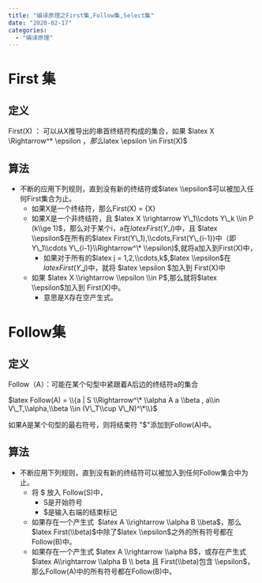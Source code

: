 ```yaml
---
title: "编译原理之First集,Follow集,Select集"
date: "2020-02-17"
categories: 
  - "编译原理"
---
```


# First 集

## 定义

First(X) ： 可以从X推导出的串首终结符构成的集合，如果 $latex X \\Rightarrow^\* \\epsilon $，那么$latex \\epsilon \\in First(X)$

## 算法

- 不断的应用下列规则，直到没有新的终结符或$latex \\epsilon$可以被加入任何First集合为止。
    - 如果X是一个终结符，那么First(X) = {X}
    - 如果X是一个非终结符，且 $latex X \\rightarrow Y\_1\\cdots Y\_k \\in P (k\\ge 1)$，那么对于某个i，a在$latex First(Y\_i)$中，且 $latex \\epsilon$在所有的$latex First(Y\_1),\\cdots,First(Y\_{i-1})中（即Y\_1\\cdots Y\_{i-1}\\Rightarrow^\* \\epsilon)$,就将a加入到First(X)中，
        - 如果对于所有的$latex j = 1,2,\\cdots,k$,$latex \\epsilon$在$latex First(Y\_j)$中，就将 $latex \\epsilon $加入到 First(X)中
    - 如果 $latex X \\rightarrow \\epsilon \\in P$,那么就将$latex \\epsilon$加入到 First(X)中。
        - 意思是X存在空产生式。

# Follow集

## 定义

Follow（A）：可能在某个句型中紧跟着A后边的终结符a的集合

$latex Follow(A) = \\{a | S \\Rightarrow^\* \\alpha A a \\beta , a\\in V\_T,\\alpha,\\beta \\in (V\_T\\cup V\_N)^\*\\}$

如果A是某个句型的最右符号，则将结束符 "$"添加到Follow(A)中。

## 算法

- 不断应用下列规则，直到没有新的终结符可以被加入到任何Follow集合中为止。
    - 将 $ 放入 Follow(S)中，
        - S是开始符号
        - $是输入右端的结束标记
    - 如果存在一个产生式  $latex A \\rightarrow \\alpha B \\beta$，那么$latex First(\\beta)$中除了$latex \\epsilon$之外的所有符号都在Follow(B)中。
    - 如果存在一个产生式 $latex A \\rightarrow \\alpha B$，或存在产生式  $latex A\\rightarrow \\alpha B \\ beta 且 First(\\beta)包含 \\epsilon$，那么Follow(A)中的所有符号都在Follow(B)中。
